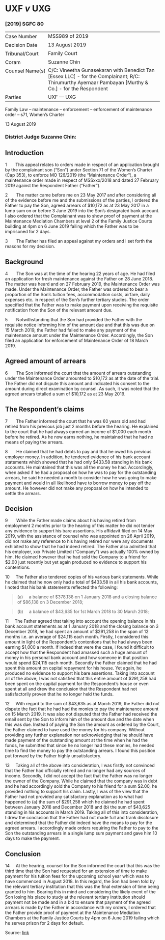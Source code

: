 <style>.footnotes::before { content: "Footnotes:"; }</style>
# UXF _v_ UXG  

### \[2019\] SGFC 80

<table id="info-table"><tbody><tr class="info-row"><td class="txt-label" style="padding: 4px 0px; white-space: nowrap" valign="top">Case Number</td><td class="txt-body">MSS989 of 2019</td></tr><tr class="info-row"><td class="txt-label" style="padding: 4px 0px; white-space: nowrap" valign="top">Decision Date</td><td class="txt-body">13 August 2019</td></tr><tr class="info-row"><td class="txt-label" style="padding: 4px 0px; white-space: nowrap" valign="top">Tribunal/Court</td><td class="txt-body">Family Court</td></tr><tr class="info-row"><td class="txt-label" style="padding: 4px 0px; white-space: nowrap" valign="top">Coram</td><td class="txt-body">Suzanne Chin</td></tr><tr class="info-row"><td class="txt-label" style="padding: 4px 0px; white-space: nowrap" valign="top">Counsel Name(s)</td><td class="txt-body">C/C: Vineetha Gunasekaran with Benedict Tan [Essex LLC] - for the Complainant; R/C: Thirumurthy Ayernaar Pambayan [Murthy &amp; Co.] - for the Respondent</td></tr><tr class="info-row"><td class="txt-label" style="padding: 4px 0px; white-space: nowrap" valign="top">Parties</td><td class="txt-body">UXF — UXG</td></tr></tbody></table>

Family Law – maintenance – enforcement – enforcement of maintenance order – s71, Women’s Charter

13 August 2019

### District Judge Suzanne Chin:

## Introduction

1       This appeal relates to orders made in respect of an application brought by the complainant son (“Son”) under Section 71 of the Women’s Charter (Cap 353), to enforce MO 126/2019 (the “Maintenance Order”), a maintenance order made in respect of MSSxxx/2018 and dated 27 February 2019 against the Respondent Father (“Father”).

2       The matter came before me on 23 May 2017 and after considering all of the evidence before me and the submissions of the parties, I ordered the Father to pay the Son, agreed arrears of $10,172 as at 23 May 2017 in a lump sum on or before 3 June 2019 into the Son’s designated bank account. I also ordered that the Complainant was to show proof of payment at the Maintenance Mediation Chambers at level 2 of the Family Justice Courts building at 4pm on 6 June 2019 failing which the Father was to be imprisoned for 2 days.

3       The Father has filed an appeal against my orders and I set forth the reasons for my decision.

## Background

4       The Son was at the time of the hearing 22 years of age. He had filed an application for fresh maintenance against the Father on 28 June 2018. The matter was heard and on 27 February 2019, the Maintenance Order was made. Under the Maintenance Order, the Father was ordered to bear a proportion of the Son’s tuition fees, accommodation costs, airfare, daily expenses etc. in respect of the Son’s further tertiary studies. The order specified that the Father was to make payment upon receiving the requisite notification from the Son of the relevant amount due.

5       Notwithstanding that the Son had provided the Father with the requisite notice informing him of the amount due and that this was due on 15 March 2019, the Father had failed to make any payment of the maintenance amount under the Maintenance Order. Accordingly, the Son filed an application for enforcement of Maintenance Order of 18 March 2019.

## Agreed amount of arrears

6       The Son informed the court that the amount of arrears outstanding under the Maintenance Order amounted to $10,172 as at the date of the trial. The Father did not dispute this amount and indicated his consent to the amount during direct examination by counsel. As such, it was noted that the agreed arrears totalled a sum of $10,172 as at 23 May 2019.

## The Respondent’s claims

7       The Father informed the court that he was 60 years old and had retired from his previous job just 2 months before the hearing. He explained to the court that he had always earned an income of $1,000 each month before he retired. As he now earns nothing, he maintained that he had no means of paying the arrears.

8       He claimed that he had debts to pay and that he owed his previous employer money. In addition, he tendered evidence of his bank account statements which showed that he had only $433.58 standing in his bank accounts. He maintained that this was all the money he had. Accordingly, when asked if he had a proposal on how he was to pay for the outstanding arrears, he said he needed a month to consider how he was going to make payment and would in all likelihood have to borrow money to pay off the amount. He however did not make any proposal on how he intended to settle the arrears.

## Decision

9       While the Father made claims about his having retired from employment 2 months prior to the hearing of this matter he did not tender any evidence to support his bare assertions. His affidavit filed on 14 May 2019, with the assistance of counsel who was appointed on 26 April 2019, did not make any reference to his having retired nor were any documents exhibited to show that he had indeed retired. The Father also admitted that his employer, xxx Private Limited (“Company”) was actually 100% owned by him. He claimed however that he had sold the Company to a friend for $2.00 just recently but yet again produced no evidence to support his contentions.

10     The Father also tendered copies of his various bank statements. While he claimed that he now only had a total of $433.58 in all his bank accounts, I noted that his bank statements reflected the following:

> (a)     a balance of $378,138 on 1 January 2018 and a closing balance of $86,138 on 3 December 2018;

> (b)     a balance of $43,635 for 1st March 2018 to 30 March 2018;

11     The Father agreed that taking into account the opening balance in his bank account statements as at 1 January 2018 and the closing balance on 3 December 2018, he had spent an amount of $291,258 in the span of 12 months i.e. an average of $24,115 each month. Firstly, I considered this amount in light of the Respondent’s contentions that he had always been earning $1,000 a month. If indeed that were the case, I found it difficult to accept how that the Respondent had amassed such a huge amount of money in his personal bank account and how someone in that position would spend $24,115 each month. Secondly the Father claimed that he had spent this amount on capital repayment for his house. Yet again, he produced no evidence to support his bare assertions. Taking into account all of the above, I was not satisfied that this entire amount of $291,258 had been spent on the capital payment for the Respondent’s house or even spent at all and drew the conclusion that the Respondent had not satisfactorily proven that he no longer held the funds.

12     With regard to the sum of $43,635 as at March 2019, the Father did not dispute the fact that he had had the monies to pay the maintenance amount on 15 March 2019. It was also not disputed that the Father had received the email sent by the Son to inform him of the amount due and the date when this was due. Instead of paying the Son the amount as ordered by the Court, the Father claimed to have used the money for his company. Without providing any further explanation nor acknowledging that he should have made payment of the outstanding amount at the time when he had the funds, he submitted that since he no longer had these monies, he needed time to find the money to pay the outstanding arrears. I found this position put forward by the Father highly unsatisfactory.

13     Taking all of the above into consideration, I was firstly not convinced that the Father had officially retired and no longer had any sources of income. Secondly, I did not accept the fact that the Father was no longer the owner of the Company. While he claimed that the company was in debt and he had accordingly sold the Company to his friend for a sum $2.00, he provided nothing to support his claim. Lastly, I was of the view that the Father had not provided any satisfactory explanation as to what had happened to (a) the sum of $291,258 which he claimed he had spent between January 2018 and December 2018 and (b) the sum of $43,625 standing in his accounts in March 2019. Taking all of this into consideration, I drew the conclusion that the Father had not made full and frank disclosure and determined that the Father did indeed have the means to pay for the agreed arrears. I accordingly made orders requiring the Father to pay to the Son the outstanding arrears in a single lump sum payment and gave him 10 days to make the payment.

## Conclusion

14     At the hearing, counsel for the Son informed the court that this was the third time that the Son had requested for an extension of time to make payment for his tuition fees for the upcoming school year which was to have commenced in August 2018. In this regard, the Son had been told by the relevant tertiary institution that this was the final extension of time being granted to him. Bearing this in mind and considering the likely event of the Son losing his place to study at the relevant tertiary institution should payment not be made and in a bid to ensure that payment of the agreed arrears is made by the Father in accordance with my orders, I ordered that the Father provide proof of payment at the Maintenance Mediation Chambers at the Family Justice Courts by 4pm on 6 June 2019 failing which he serves prison for 2 days for default.


Source: [link](https://www.lawnet.sg:443/lawnet/web/lawnet/free-resources?p_p_id=freeresources_WAR_lawnet3baseportlet&p_p_lifecycle=1&p_p_state=normal&p_p_mode=view&_freeresources_WAR_lawnet3baseportlet_action=openContentPage&_freeresources_WAR_lawnet3baseportlet_docId=%2FJudgment%2F23445-SSP.xml)